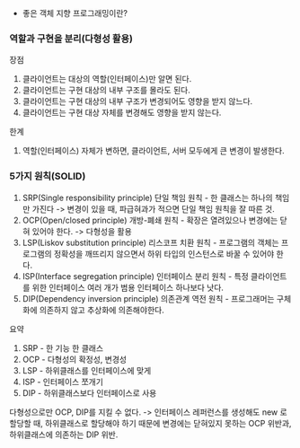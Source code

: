 * 좋은 객체 지향 프로그래밍이란?

### 역할과 구현을 분리(다형성 활용)

장점
1. 클라이언트는 대상의 역할(인터페이스)만 알면 된다.
2. 클라이언트는 구현 대상의 내부 구조를 몰라도 된다.
3. 클라이언트는 구현 대상의 내부 구조가 변경되어도 영향을 받지 않느다.
4. 클라이언트는 구현 대상 자체를 변경해도 영향을 받지 않는다.

한계
1. 역할(인터페이스) 자체가 변하면, 클라이언트, 서버 모두에게 큰 변경이 발생한다.

### 5가지 원칙(SOLID)
1. SRP(Single responsibility principle) 단일 책임 원칙  - 한 클래스는 하나의 책임만 가진다 -> 변경이 있을 때, 파급혀과가 적으면 단일 책임 원칙을 잘 따른 것. 
2. OCP(Open/closed principle) 개방-폐쇄 원칙 - 확장은 열려있으나 변경에는 닫혀 있어야 한다. -> 다형성을 활용
3. LSP(Liskov substitution principle) 리스코프 치환 원칙 - 프로그램의 객체는 프로그램의 정확성을 깨뜨리지 않으면서 하위 타입의 인스턴스로 바꿀 수 있어야 한다.
4. ISP(Interface segregation principle) 인터페이스 분리 원칙 - 특정 클라이언트를 위한 인터페이스 여러 개가 범용 인터페이스 하나보다 낫다.
5. DIP(Dependency inversion principle) 의존관계 역전 원칙 - 프로그래머는 구체화에 의존하지 않고 추상화에 의존해야한다. 

요약
1. SRP - 한 기능 한 클래스
2. OCP - 다형성의 확정성, 변경성
3. LSP - 하위클래스를 인터페이스에 맞게
4. ISP - 인터페이스 쪼개기
5. DIP - 하위클래스보다 인터페이스로 사용

다형성으로만 OCP, DIP를 지킬 수 없다.
-> 인터페이스 레퍼런스를 생성해도 new 로 할당할 때, 하위클래스로 할당해야 하기 때문에 변경에는 닫혀있지 못하는 OCP 위반과, 하위클래스에 의존하는 DIP 위반.